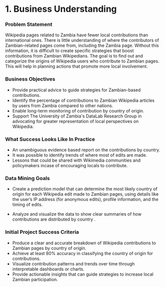 # **1. Business Understanding**

### Problem Statement

Wikipedia pages related to Zambia have fewer local contributions than international ones. There is little understanding of where the contributors of Zambian-related pages come from, including the Zambia page. Without this information, it is difficult to create specific strategies that boost contributions from Zambian Wikipedians. The goal is to find out and categorize the origins of Wikipedia users who contribute to Zambian pages. This will help in planning actions that promote more local involvement.

### Business Objectives

- Provide practical advice to guide strategies for Zambian-based contributions.
- Identify the percentage of contributions to Zambian Wikipedia articles by users from Zambia compared to other nations.
- Enable long-term monitoring of contribution by country of origin.
- Support The University of Zambia's DataLab Research Group in advocating for greater representation of local perspectives on Wikipedia.

### What Success Looks Like In Practice

- An unambiguous evidence based report on the contributions by country.
- It was possible to identify trends of where most of edits are made.
- Lessons that could be shared with Wikimedia communities and policymakers incase of encouraging locals to contribute.


### Data Mining Goals
- Create a prediction model that can determine the most likely country of origin for each Wikipedia edit made to Zambian pages, using details like the user’s IP address (for anonymous edits), profile information, and the timing of edits.

- Analyze and visualize the data to show clear summaries of how contributions are distributed by country .



### Initial Project Success Criteria

- Produce a clear and accurate breakdown of Wikipedia contributions to Zambian pages by country of origin.
- Achieve at least 80% accuracy in classifying the country of origin for contributions.
- Visualize contribution patterns and trends over time through interpretable dashboards or charts.
- Provide actionable insights that can guide strategies to increase local Zambian participation.
